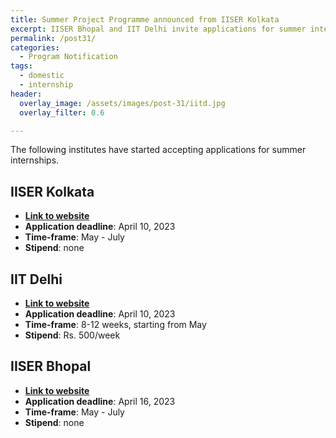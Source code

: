 ```yaml
---
title: Summer Project Programme announced from IISER Kolkata
excerpt: IISER Bhopal and IIT Delhi invite applications for summer internship program
permalink: /post31/
categories:
  - Program Notification
tags:
  - domestic
  - internship
header:
  overlay_image: /assets/images/post-31/iitd.jpg
  overlay_filter: 0.6

---
```


The following institutes have started accepting applications for summer internships.

## IISER Kolkata

- [**Link to website**](https://www.iiserkol.ac.in/~summer.research/)
- **Application deadline**: April 10, 2023
- **Time-frame**: May - July
- **Stipend**: none

## IIT Delhi

- [**Link to website**](https://academics.iitd.ac.in/srf/)
- **Application deadline**: April 10, 2023
- **Time-frame**: 8-12 weeks, starting from May
- **Stipend**: Rs. 500/week

## IISER Bhopal

- [**Link to website**](https://www.iiserb.ac.in/assets/all_upload/doaa/IISER_Bhopal_Summer_Internship_23.pdf)
- **Application deadline**: April 16, 2023
- **Time-frame**: May - July
- **Stipend**: none
